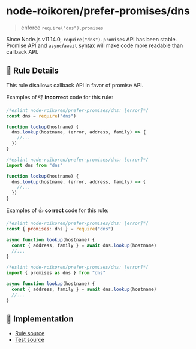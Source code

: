 # node-roikoren/prefer-promises/dns
> enforce `require("dns").promises`

Since Node.js v11.14.0, `require("dns").promises` API has been stable.
Promise API and `async`/`await` syntax will make code more readable than callback API.

## 📖 Rule Details

This rule disallows callback API in favor of promise API.

Examples of :-1: **incorrect** code for this rule:

```js
/*eslint node-roikoren/prefer-promises/dns: [error]*/
const dns = require("dns")

function lookup(hostname) {
  dns.lookup(hostname, (error, address, family) => {
    //...
  })
}
```

```js
/*eslint node-roikoren/prefer-promises/dns: [error]*/
import dns from "dns"

function lookup(hostname) {
  dns.lookup(hostname, (error, address, family) => {
    //...
  })
}
```

Examples of :+1: **correct** code for this rule:

```js
/*eslint node-roikoren/prefer-promises/dns: [error]*/
const { promises: dns } = require("dns")

async function lookup(hostname) {
  const { address, family } = await dns.lookup(hostname)
  //...
}
```

```js
/*eslint node-roikoren/prefer-promises/dns: [error]*/
import { promises as dns } from "dns"

async function lookup(hostname) {
  const { address, family } = await dns.lookup(hostname)
  //...
}
```

## 🔎 Implementation

- [Rule source](https://github.com/roikoren755/eslint-plugin-node/blob/v3.0.1/src/rules/prefer-promises/dns.ts)
- [Test source](https://github.com/roikoren755/eslint-plugin-node/blob/v3.0.1/tests/src/rules/prefer-promises/dns.ts)
